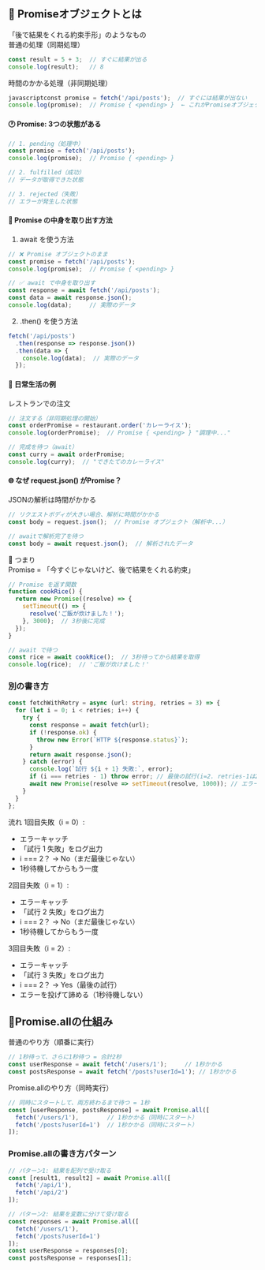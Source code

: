 ## 🤔 Promiseオブジェクトとは  
「後で結果をくれる約束手形」のようなもの  
普通の処理（同期処理）
```next.js
const result = 5 + 3;  // すぐに結果が出る
console.log(result);   // 8
```

時間のかかる処理（非同期処理）
```next.js
javascriptconst promise = fetch('/api/posts');  // すぐには結果が出ない
console.log(promise);  // Promise { <pending> }  ← これがPromiseオブジェクト
```

#### 🕐 Promise: 3つの状態がある
```next.js
// 1. pending（処理中）
const promise = fetch('/api/posts');
console.log(promise);  // Promise { <pending> }

// 2. fulfilled（成功）
// データが取得できた状態

// 3. rejected（失敗）  
// エラーが発生した状態
```

#### 🎁 Promise の中身を取り出す方法
1. await を使う方法
```next.js
// ❌ Promise オブジェクトのまま
const promise = fetch('/api/posts');
console.log(promise);  // Promise { <pending> }

// ✅ await で中身を取り出す
const response = await fetch('/api/posts');
const data = await response.json();
console.log(data);     // 実際のデータ
```

2. .then() を使う方法
```next.js
fetch('/api/posts')
  .then(response => response.json())
  .then(data => {
    console.log(data);  // 実際のデータ
  });
```

#### 🏪 日常生活の例
レストランでの注文
```next.js
// 注文する（非同期処理の開始）
const orderPromise = restaurant.order('カレーライス');
console.log(orderPromise);  // Promise { <pending> } "調理中..."

// 完成を待つ（await）
const curry = await orderPromise;
console.log(curry);  // "できたてのカレーライス"
```

#### 🌐 なぜ request.json() がPromise？
JSONの解析は時間がかかる
```next.js
// リクエストボディが大きい場合、解析に時間がかかる
const body = request.json();  // Promise オブジェクト（解析中...）

// awaitで解析完了を待つ
const body = await request.json();  // 解析されたデータ
```

🎯 つまり  
Promise = 「今すぐじゃないけど、後で結果をくれる約束」
```next.js
// Promise を返す関数
function cookRice() {
  return new Promise((resolve) => {
    setTimeout(() => {
      resolve('ご飯が炊けました！');
    }, 3000);  // 3秒後に完成
  });
}

// await で待つ
const rice = await cookRice();  // 3秒待ってから結果を取得
console.log(rice);  // 'ご飯が炊けました！'
```

### 別の書き方
```typescript
const fetchWithRetry = async (url: string, retries = 3) => {
  for (let i = 0; i < retries; i++) {
    try {
      const response = await fetch(url);
      if (!response.ok) {
        throw new Error(`HTTP ${response.status}`);
      }
      return await response.json();
    } catch (error) {
      console.log(`試行 ${i + 1} 失敗:`, error);
      if (i === retries - 1) throw error; // 最後の試行(i=2. retries-1は2)でエラー。エラーが投げられるとその時点で離脱
      await new Promise(resolve => setTimeout(resolve, 1000)); // エラーにならない場合1秒待機
    }
  }
};
```
流れ
1回目失敗（i = 0）:
- エラーキャッチ
- 「試行 1 失敗」をログ出力
- i === 2？ → No（まだ最後じゃない）
- 1秒待機してからもう一度

2回目失敗（i = 1）:
- エラーキャッチ
- 「試行 2 失敗」をログ出力
- i === 2？ → No（まだ最後じゃない）
- 1秒待機してからもう一度

3回目失敗（i = 2）:
- エラーキャッチ
- 「試行 3 失敗」をログ出力
- i === 2？ → Yes（最後の試行）
- エラーを投げて諦める（1秒待機しない）


## 🤔Promise.allの仕組み

普通のやり方（順番に実行）
```typescript
// 1秒待って、さらに1秒待つ = 合計2秒
const userResponse = await fetch('/users/1');     // 1秒かかる
const postsResponse = await fetch('/posts?userId=1'); // 1秒かかる
```

Promise.allのやり方（同時実行）
```node.js
// 同時にスタートして、両方終わるまで待つ = 1秒
const [userResponse, postsResponse] = await Promise.all([
  fetch('/users/1'),        // 1秒かかる（同時にスタート）
  fetch('/posts?userId=1')  // 1秒かかる（同時にスタート）
]);
```


### Promise.allの書き方パターン
```node.js
// パターン1: 結果を配列で受け取る
const [result1, result2] = await Promise.all([
  fetch('/api/1'),
  fetch('/api/2')
]);
```

```node.js
// パターン2: 結果を変数に分けて受け取る  
const responses = await Promise.all([
  fetch('/users/1'),
  fetch('/posts?userId=1')
]);
const userResponse = responses[0];
const postsResponse = responses[1];
```
